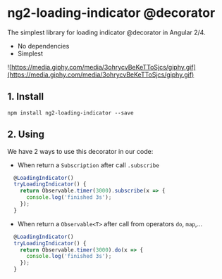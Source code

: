 # ng2-loading-indicator @decorator

The simplest library for loading indicator @decorator in Angular 2/4.

- No dependencies
- Simplest

![https://media.giphy.com/media/3ohrycvBeKeTToSjcs/giphy.gif](https://media.giphy.com/media/3ohrycvBeKeTToSjcs/giphy.gif)

## 1. Install
`npm install ng2-loading-indicator --save`

## 2. Using

We have 2 ways to use this decorator in our code:

- When return a `Subscription` after call `.subscribe`
``` js
  @LoadingIndicator()
  tryLoadingIndicator() {
    return Observable.timer(3000).subscribe(x => {
      console.log('finished 3s');
    });
  }
```

- When return a `Observable<T>` after call from operators `do`, `map`,...
``` js
  @LoadingIndicator()
  tryLoadingIndicator() {
    return Observable.timer(3000).do(x => {
      console.log('finished 3s');
    });
  }
```








